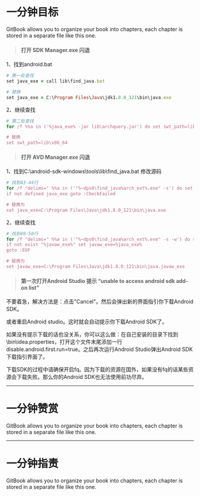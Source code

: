 # 一分钟目标

GitBook allows you to organize your book into chapters, each chapter is stored in a separate file like this one.

> #### 打开 SDK Manager.exe 闪退

1、找到android.bat

```ruby
# 第一处查找
set java_exe = call lib\find_java.bat

# 替换 
set java_exe = C:\Program Files\Java\jdk1.8.0_121\bin\java.exe
```

2、继续查找

```ruby
# 第二处查找
for /f %%a in ('%java_exe% -jar lib\archquery.jar') do set swt_path=lib\%%a

# 替换
set swt_path=lib\x86_64
```

> #### 打开 AVD Manager.exe 闪退

1、找到C:\android-sdk-windows\tools\lib\find\_java.bat 修改源码

```ruby
# 找到43-44行
for /f "delims=" %%a in ('"%~dps0\find_java%arch_ext%.exe" -s') do set java_exe=%%a
if not defined java_exe goto :CheckFailed

# 替换为
set java_exe=C:\Program Files\Java\jdk1.8.0_121\bin\java.exe
```

2、继续查找

```ruby
# 找到49-50行
for /f "delims=" %%a in ('"%~dps0\find_java%arch_ext%.exe" -s -w') do set javaw_exe=%%a
if not exist "%javaw_exe%" set javaw_exe=%java_exe%
goto :EOF

# 替换为
set javaw_exe=C:\Program Files\Java\jdk1.8.0_121\bin\java.javaw_exe
```

> #### 第一次打开Android Studio 提示 “unable to access android sdk add-on list”

不要着急，解决方法是：点击"Cancel"。然后会弹出新的界面指引你下载Android SDK。

或者重启Android studio。这时就会自动提示你下载Android SDK了。

如果没有提示下载的话也没关系，你可以这么做：在自己安装的目录下找到\bin\idea.properties，打开这个文件末尾添加一行disable.android.first.run=true。之后再次运行Android Studio弹出Android SDK下载指引界面了。

下载SDK的过程中请确保开启fq。因为下载的资源在国外，如果没有fq的话某些资源会下载失败。那么你的Android SDK也无法使用前功尽弃。

---

# 一分钟赞赏

GitBook allows you to organize your book into chapters, each chapter is stored in a separate file like this one.

---

# 一分钟指责

GitBook allows you to organize your book into chapters, each chapter is stored in a separate file like this one.

